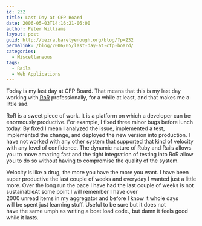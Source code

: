```yaml
---
id: 232
title: Last Day at CFP Board
date: 2006-05-03T14:16:21-06:00
author: Peter Williams
layout: post
guid: http://pezra.barelyenough.org/blog/?p=232
permalink: /blog/2006/05/last-day-at-cfp-board/
categories:
  - Miscellaneous
tags:
  - Rails
  - Web Applications
---
```

Today is my last day at CFP Board. That means that this is my last day working with [<acronym title='Ruby on Rails'>RoR</acronym>](http://rubyonrails.org) professionally, for a while at least, and that makes me a little sad.

RoR is a sweet piece of work. It is a platform on which a developer can be enormously productive. For example, I fixed three minor bugs before lunch today. By fixed I mean I analyzed the issue, implemented a test, implemented the change, and deployed the new version into production. I have not worked with any other system that supported that kind of velocity with any level of confidence. The dynamic nature of Ruby and Rails allows you to move amazing fast and the tight integration of testing into RoR allow you to do so without having to compromise the quality of the system.

Velocity is like a drug, the more you have the more you want. I have been super productive the last couple of weeks and everyday I wanted just a little more. Over the long run the pace I have had the last couple of weeks is not sustainable<footnote>At some point I will remember I have over  
2000 unread items in my aggregator and before I know it whole days  
will be spent just learning stuff. Useful to be sure but it does not  
have the same umph as writing a boat load code.</footnote>, but damn it feels good while it lasts.